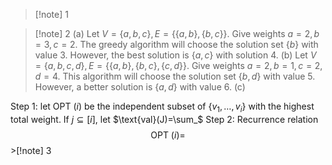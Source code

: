 >[!note] 1

 >[!note] 2 (a) Let $V=\{a,b,c\},E=\{\{a,b\},\{b,c\}\}$. Give weights $a=2,b=3,c=2$. The greedy algorithm will choose the solution set $\{b\}$ with value $3$. However, the best solution is $\{a,c\}$ with solution $4$. (b) Let $V=\{a,b,c,d\},E=\{\{a,b\},\{b,c\},\{c,d\}\}$. Give weights $a=2,b=1,c=2,d=4$. This algorithm will choose the solution set $\{b,d\}$ with value $5$. However, a better solution is $\{a,d\}$ with value $6$. (c) 

Step 1: let $\text{OPT }(i)$ be the independent subset of $\{v_{1},\ldots,v_{i}\}$ with the highest total weight. If $j\subseteq[i]$, let $\text{val}(J)=\sum_$ Step 2: Recurrence relation $$\text{OPT }(i)=$$ >[!note] 3